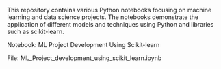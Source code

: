 This repository contains various Python notebooks focusing on machine learning and data science projects. The notebooks demonstrate the application of different models and techniques using Python and libraries such as scikit-learn.

Notebook: ML Project Development Using Scikit-learn

File: ML_Project_development_using_scikit_learn.ipynb

